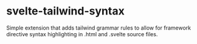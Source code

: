 # svelte-tailwind-syntax

Simple extension that adds tailwind grammar rules to allow for framework directive syntax highlighting in .html and .svelte source files. 


